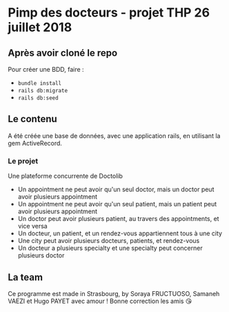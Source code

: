 # Pimp des docteurs - projet THP 26 juillet 2018

## Après avoir cloné le repo

Pour créer une BDD, faire :
- `bundle install`
- `rails db:migrate`
- `rails db:seed`

## Le contenu

A été créée une base de données, avec une application rails, en utilisant la gem ActiveRecord.

### Le projet

Une plateforme concurrente de Doctolib

- Un appointment ne peut avoir qu'un seul doctor, mais un doctor peut avoir plusieurs appointment
- Un appointment ne peut avoir qu'un seul patient, mais un patient peut avoir plusieurs appointment
- Un doctor peut avoir plusieurs patient, au travers des appointments, et vice versa
- Un docteur, un patient, et un rendez-vous appartiennent tous à une city
- Une city peut avoir plusieurs docteurs, patients, et rendez-vous
- Un docteur a plusieurs specialty et une specialty peut concerner plusieurs doctor


## La team

Ce programme est made in Strasbourg, by Soraya FRUCTUOSO, Samaneh VAEZI et Hugo PAYET avec amour ! Bonne correction les amis :kissing_heart:
